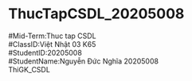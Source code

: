 <h1> ThucTapCSDL_20205008 </h1>
#Mid-Term:Thuc tap CSDL <br />
#ClassID:Việt Nhật 03 K65 <br />
#StudentID:20205008        <br />
#StudentName:Nguyễn Đức Nghĩa 20205008 <br />
ThiGK_CSDL

